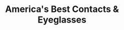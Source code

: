 ---
title: "America's Best Contacts & Eyeglasses"
url: /round-rock/americas-best-contacts-und-eyeglasses/
shop: Optiker
---